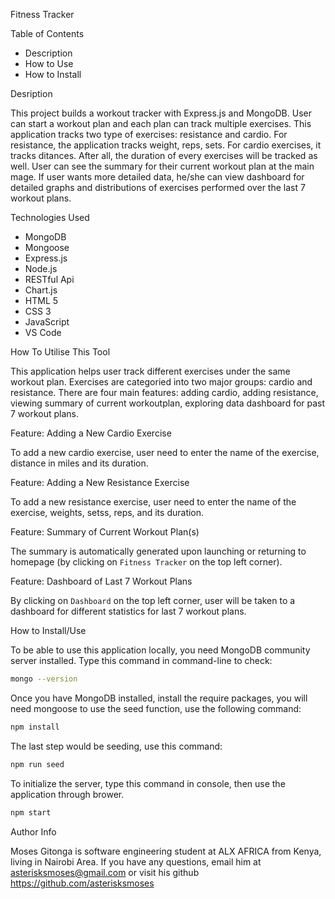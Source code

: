 Fitness Tracker

Table of Contents

- Description
- How to Use
- How to Install

Desription

This project builds a workout tracker with Express.js and MongoDB. User can start a workout plan and each plan can track multiple exercises. This application tracks two type of exercises: resistance and cardio. For resistance, the application tracks weight, reps, sets. For cardio exercises, it tracks ditances. After all, the duration of every exercises will be tracked as well. User can see the summary for their current workout plan at the main mage. If user wants more detailed data, he/she can view dashboard for detailed graphs and distributions of exercises performed over the last 7 workout plans.

Technologies Used

- MongoDB
- Mongoose
- Express.js
- Node.js
- RESTful Api
- Chart.js
- HTML 5
- CSS 3
- JavaScript
- VS Code

How To Utilise This Tool

This application helps user track different exercises under the same workout plan. Exercises are categoried into two major groups: cardio and resistance. There are four main features: adding cardio, adding resistance, viewing summary of current workoutplan, exploring data dashboard for past 7 workout plans.

Feature: Adding a New Cardio Exercise

To add a new cardio exercise, user need to enter the name of the exercise, distance in miles and its duration.

Feature: Adding a New Resistance Exercise

To add a new resistance exercise, user need to enter the name of the exercise, weights, setss, reps, and its duration.

Feature: Summary of Current Workout Plan(s)

The summary is automatically generated upon launching or returning to homepage (by clicking on `Fitness Tracker` on the top left corner).

Feature: Dashboard of Last 7 Workout Plans

By clicking on `Dashboard` on the top left corner, user will be taken to a dashboard for different statistics for last 7 workout plans.

How to Install/Use

To be able to use this application locally, you need MongoDB community server installed. Type this command in command-line to check:

```bash
mongo --version
```

Once you have MongoDB installed, install the require packages, you will need mongoose to use the seed function, use the following command:

```bash
npm install
```

The last step would be seeding, use this command:

```bash
npm run seed
```

To initialize the server, type this command in console, then use the application through brower.

```bash
npm start
```


Author Info

Moses Gitonga is software engineering student at ALX AFRICA from Kenya, living in Nairobi Area. If you have any questions, email him at asterisksmoses@gmail.com or visit his github https://github.com/asterisksmoses

